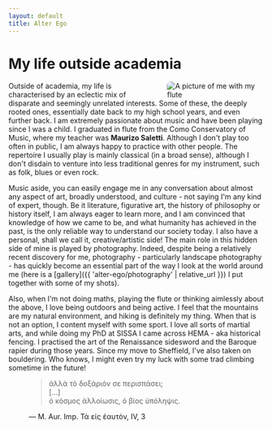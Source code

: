 ```yaml
---
layout: default
title: Alter Ego
---
```


# My life outside academia

<picture style="float:right; width: 38%; margin-left: 1rem; margin-bottom: 0">
    <source srcset="{{ '/assets/img/gallery/webp/thumbs/NadirFlute/NadirFlute (1).webp' | relative_url }}" />
    <source srcset="{{ '/assets/img/gallery/jpg/thumbs/NadirFlute/NadirFlute (1).jpg' | relative_url }}" />
    <img style="border-radius: .5rem" src="{{ '/assets/img/gallery/jpg/thumbs/NadirFlute/NadirFlute (1).jpg' | relative_url }}" alt="A picture of me with my flute" title="Quite the pretentious portrait, isn't it?" />
</picture>

Outside of academia, my life is characterised by an eclectic mix of disparate and seemingly unrelated interests. Some of these, the deeply rooted ones, essentially date back to my high school years, and even further back. I am extremely passionate about music and have been playing since I was a child. I graduated in flute from the Como Conservatory of Music, where my teacher was **Maurizo Saletti**. Although I don't play too often in public, I am always happy to practice with other people. The repertoire I usually play is mainly classical (in a broad sense), although I don't disdain to venture into less traditional genres for my instrument, such as folk, blues or even rock.

Music aside, you can easily engage me in any conversation about almost any aspect of art, broadly understood, and culture - not saying I'm any kind of expert, though. Be it literature, figurative art, the history of philosophy or history itself, I am always eager to learn more, and I am convinced that knowledge of how we came to be, and what humanity has achieved in the past, is the only reliable way to understand our society today. I also have a personal, shall we call it, creative/artistic side! The main role in this hidden side of mine is played by photography. Indeed, despite being a relatively recent discovery for me, photography - particularly landscape photography - has quickly become an essential part of the way I look at the world around me (here is a [gallery]({{ 'alter-ego/photography' | relative_url }}) I put together with some of my shots).

Also, when I'm not doing maths, playing the flute or thinking aimlessly about the above, I love being outdoors and being active. I feel that the mountains are my natural environment, and hiking is definitely my thing. When that is not an option, I content myself with some sport. I love all sorts of martial arts, and while doing my PhD at SISSA I came across HEMA - aka historical fencing. I practised the art of the Renaissance sidesword and the Baroque rapier during those years. Since my move to Sheffield, I've also taken on bouldering. Who knows, I might even try my luck with some trad climbing sometime in the future!

<figure class="right-blockquote">
    <blockquote>
    ἀλλὰ τὸ δοξάριόν σε περισπάσει;<br/>[...]<br/>ὀ κόσμος ἀλλοίωσις, ὀ βίος ὑπόληψις.
    </blockquote>
    <figcaption>
    &mdash; M. Aur. Imp. Τὰ εἰς ἑαυτόν, IV, 3
    </figcaption>
</figure>

